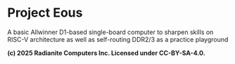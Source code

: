 # Project Eous
A basic Allwinner D1-based single-board computer to sharpen skills on RISC-V architecture as well as self-routing DDR2/3 as a practice playground

**(c) 2025 Radianite Computers Inc. Licensed under CC-BY-SA-4.0.**
